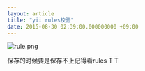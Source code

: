 ```yaml
---
layout: article
title: "yii rules校验"
date: 2015-08-30 02:39:00.000000000 +09:00
---
```


![rule.png](https://shuibo.me/assets/images/201508/y-1rt9iPEJ3jJ9GsOV-v6dfIRSvik2G_.png "rule.png")

保存的时候要是保存不上记得看rules T T
